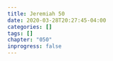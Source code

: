 ```yaml
---
title: Jeremiah 50
date: 2020-03-28T20:27:45-04:00
categories: []
tags: []
chapter: "050"
inprogress: false
---
```


